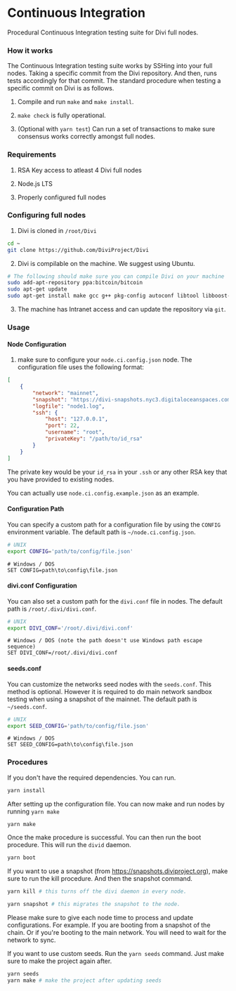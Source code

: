 # Continuous Integration

Procedural Continuous Integration testing suite for Divi full nodes.

### How it works

The Continuous Integration testing suite works by SSHing into your full nodes. Taking a specific commit from the Divi repository. And then, runs tests accordingly for that commit. The standard procedure when testing a specific commit on Divi is as follows.

1. Compile and run `make` and `make install`.

2. `make check` is fully operational.

3. (Optional with `yarn test`) Can run a set of transactions to make sure consensus works correctly amongst full nodes.

### Requirements

1. RSA Key access to atleast 4 Divi full nodes

2. Node.js LTS

3. Properly configured full nodes

### Configuring full nodes

1. Divi is cloned in `/root/Divi`

```bash
cd ~
git clone https://github.com/DiviProject/Divi
```

2. Divi is compilable on the machine. We suggest using Ubuntu.

```bash
# The following should make sure you can compile Divi on your machine
sudo add-apt-repository ppa:bitcoin/bitcoin
sudo apt-get update
sudo apt-get install make gcc g++ pkg-config autoconf libtool libboost-all-dev libssl1.0-dev libevent-dev libdb4.8-dev libdb4.8++-dev -y
```

3. The machine has Intranet access and can update the repository via `git`.

### Usage

#### Node Configuration

1. make sure to configure your `node.ci.config.json` node. The configuration file uses the following format:

```json
[
    {
        "network": "mainnet",
        "snapshot": "https://divi-snapshots.nyc3.digitaloceanspaces.com/1582514766401-mainnet-snapshot.zip",
        "logfile": "node1.log",
        "ssh": {
            "host": "127.0.0.1",
            "port": 22,
            "username": "root",
            "privateKey": "/path/to/id_rsa"
        }
    }
]

```

The private key would be your `id_rsa` in your `.ssh` or any other RSA key that you have provided to existing nodes.

You can actually use `node.ci.config.example.json` as an example.


#### Configuration Path

You can specify a custom path for a configuration file by using the `CONFIG` environment variable. The default path is `~/node.ci.config.json`.

```bash
# UNIX
export CONFIG='path/to/config/file.json'
```

```dos
# Windows / DOS
SET CONFIG=path\to\config\file.json
```

#### divi.conf Configuration

You can also set a custom path for the `divi.conf` file in nodes. The default path is `/root/.divi/divi.conf`.

```bash
# UNIX
export DIVI_CONF='/root/.divi/divi.conf'
```

```dos
# Windows / DOS (note the path doesn't use Windows path escape sequence)
SET DIVI_CONF=/root/.divi/divi.conf
```

#### seeds.conf

You can customize the networks seed nodes with the `seeds.conf`. This method is optional. However it is required to do main network sandbox testing when using a snapshot of the mainnet. The default path is `~/seeds.conf`.

```bash
# UNIX
export SEED_CONFIG='path/to/config/file.json'
```

```dos
# Windows / DOS
SET SEED_CONFIG=path\to\config\file.json
```


### Procedures

If you don't have the required dependencies. You can run.

```bash
yarn install
```

After setting up the configuration file. You can now make and run nodes by running `yarn make`

```bash
yarn make
```

Once the make procedure is successful. You can then run the boot procedure. This will run the `divid` daemon.

```bash
yarn boot
```

If you want to use a snapshot (from https://snapshots.diviproject.org), make sure to run the kill procedure. And then the snapshot command.

```bash
yarn kill # this turns off the divi daemon in every node.
```

```bash
yarn snapshot # this migrates the snapshot to the node.
```

Please make sure to give each node time to process and update configurations. For example. If you are booting from a snapshot of the chain. Or if you're booting to the main network. You will need to wait for the network to sync.

If you want to use custom seeds. Run the `yarn seeds` command. Just make sure to make the project again after.

```bash
yarn seeds
yarn make # make the project after updating seeds
```

